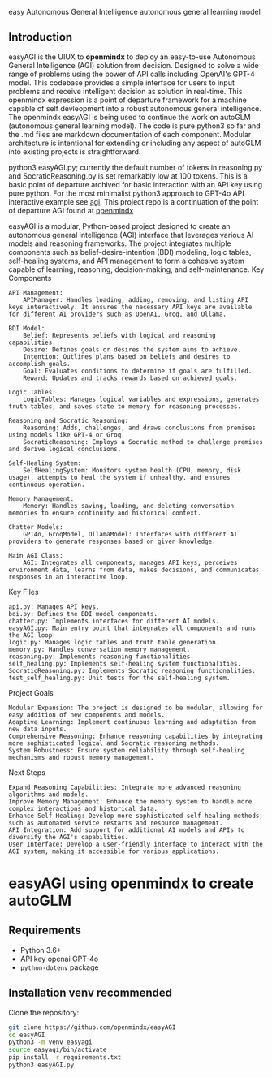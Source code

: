 easy Autonomous General Intelligence
autonomous general learning model

## Introduction

easyAGI is the UIUX to **openmindx** to deploy an easy-to-use Autonomous General Intelligence (AGI) solution from decision. Designed to solve a wide range of problems using the power of API calls including OpenAI's GPT-4 model. This codebase provides a simple interface for users to input problems and receive intelligent decision as solution in real-time. This openmindx expression is a point of departure framework for a machine capable of self devleopment into a robust autonomous general intelligence. The openmindx easyAGI is being used to continue the work on autoGLM (autonomous general learning model). The code is pure python3 so far and the .md files are markdown documentation of each component. Modular architecture is intentional for extending or including any aspect of autoGLM into existing projects is straightforward.

python3 easyAGI.py; currently the default number of tokens in reasoning.py and SocraticReasoning.py is set remarkably low at 100 tokens.  This is a basic point of departure archived for basic interaction with an API key using pure python. For the most minimalist python3 approach to GPT-4o API interactive example see <a href="https://github.com/openmindx/agi">agi</a>. This project repo is a continuation of the point of departure AGI found at <a href="https://github.com/openmindx/easyAGI">openmindx</a>

easyAGI is a modular, Python-based project designed to create an autonomous general intelligence (AGI) interface that leverages various AI models and reasoning frameworks. The project integrates multiple components such as belief-desire-intention (BDI) modeling, logic tables, self-healing systems, and API management to form a cohesive system capable of learning, reasoning, decision-making, and self-maintenance.
Key Components

    API Management:
        APIManager: Handles loading, adding, removing, and listing API keys interactively. It ensures the necessary API keys are available for different AI providers such as OpenAI, Groq, and Ollama.

    BDI Model:
        Belief: Represents beliefs with logical and reasoning capabilities.
        Desire: Defines goals or desires the system aims to achieve.
        Intention: Outlines plans based on beliefs and desires to accomplish goals.
        Goal: Evaluates conditions to determine if goals are fulfilled.
        Reward: Updates and tracks rewards based on achieved goals.

    Logic Tables:
        LogicTables: Manages logical variables and expressions, generates truth tables, and saves state to memory for reasoning processes.

    Reasoning and Socratic Reasoning:
        Reasoning: Adds, challenges, and draws conclusions from premises using models like GPT-4 or Groq.
        SocraticReasoning: Employs a Socratic method to challenge premises and derive logical conclusions.

    Self-Healing System:
        SelfHealingSystem: Monitors system health (CPU, memory, disk usage), attempts to heal the system if unhealthy, and ensures continuous operation.

    Memory Management:
        Memory: Handles saving, loading, and deleting conversation memories to ensure continuity and historical context.

    Chatter Models:
        GPT4o, GroqModel, OllamaModel: Interfaces with different AI providers to generate responses based on given knowledge.

    Main AGI Class:
        AGI: Integrates all components, manages API keys, perceives environment data, learns from data, makes decisions, and communicates responses in an interactive loop.

Key Files

    api.py: Manages API keys.
    bdi.py: Defines the BDI model components.
    chatter.py: Implements interfaces for different AI models.
    easyAGI.py: Main entry point that integrates all components and runs the AGI loop.
    logic.py: Manages logic tables and truth table generation.
    memory.py: Handles conversation memory management.
    reasoning.py: Implements reasoning functionalities.
    self_healing.py: Implements self-healing system functionalities.
    SocraticReasoning.py: Implements Socratic reasoning functionalities.
    test_self_healing.py: Unit tests for the self-healing system.

Project Goals

    Modular Expansion: The project is designed to be modular, allowing for easy addition of new components and models.
    Adaptive Learning: Implement continuous learning and adaptation from new data inputs.
    Comprehensive Reasoning: Enhance reasoning capabilities by integrating more sophisticated logical and Socratic reasoning methods.
    System Robustness: Ensure system reliability through self-healing mechanisms and robust memory management.

Next Steps

    Expand Reasoning Capabilities: Integrate more advanced reasoning algorithms and models.
    Improve Memory Management: Enhance the memory system to handle more complex interactions and historical data.
    Enhance Self-Healing: Develop more sophisticated self-healing methods, such as automated service restarts and resource management.
    API Integration: Add support for additional AI models and APIs to diversify the AGI's capabilities.
    User Interface: Develop a user-friendly interface to interact with the AGI system, making it accessible for various applications.


# easyAGI using openmindx to create autoGLM

## Requirements

- Python 3.6+
- API key openai GPT-4o
- `python-dotenv` package

## Installation venv recommended

Clone the repository:
   ```bash
   git clone https://github.com/openmindx/easyAGI
   cd easyAGI
   python3 -m venv easyagi
   source easyagi/bin/activate
   pip install -r requirements.txt
   python3 easyAGI.py
   ```

